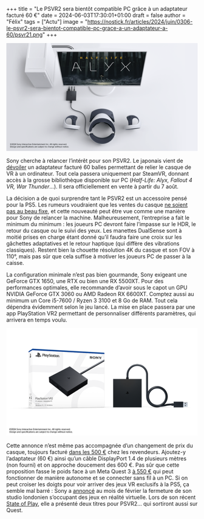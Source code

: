 +++
title = "Le PSVR2 sera bientôt compatible PC grâce à un adaptateur facturé 60 €"
date = 2024-06-03T17:30:01+01:00
draft = false
author = "Félix"
tags = ["Actu"]
image = "https://nostick.fr/articles/2024/juin/0306-le-psvr2-sera-bientot-compatible-pc-grace-a-un-adaptateur-a-60/psvr21.png"
+++ 

![Image promotionnelle du PSVR2 sur PC](psvr21.png "Notez que Sony met en avant Half Life : Alyx, exactement comme Valve avec son Index… en 2019.")

Sony cherche à relancer l’intérêt pour son PSVR2. Le japonais vient de [dévoiler](https://blog.fr.playstation.com/2024/06/03/a-partir-du-7-aout-les-joueurs-playstation-vr2-auront-acces-aux-jeux-sur-pc-grace-a-un-adaptateur/) un adaptateur facturé 60 balles permettant de relier le casque de VR à un ordinateur. Tout cela passera uniquement par SteamVR, donnant accès à la grosse bibliothèque disponible sur PC (*Half-Life: Alyx, Fallout 4 VR, War Thunder*…). Il sera officiellement en vente à partir du 7 août.

La décision a de quoi surprendre tant le PSVR2 est un accessoire pensé pour la PS5. Les rumeurs voudraient que les ventes du casque [ne soient pas au beau fixe](https://nostick.fr/articles/2024/mars/1903_psvr2/), et cette nouveauté peut être vue comme une manière pour Sony de relancer la machine. Malheureusement, l’entreprise a fait le minimum du minimum : les joueurs PC devront faire l’impasse sur le HDR, le retour du casque ou le suivi des yeux. Les manettes DualSense sont à moitié prises en charge étant donné qu’il faudra faire une croix sur les gâchettes adaptatives et le retour haptique (qui diffère des vibrations classiques). Restent bien la chouette résolution 4K du casque et son FOV à 110°, mais pas sûr que cela suffise à motiver les joueurs PC de passer à la caisse.

La configuration minimale n’est pas bien gourmande, Sony exigeant une GeForce GTX 1650, une RTX ou bien une RX 5500XT. Pour des performances optimales, elle recommande d’avoir sous le capot un GPU NVIDIA GeForce GTX 3060 ou AMD Radeon RX 6600XT. Comptez aussi au minimum un Core i5-7600 / Ryzen 3 3100 et 8 Go de RAM. Tout cela dépendra évidemment selon le jeu lancé. La mise en place passera par une app PlayStation VR2 permettant de personnaliser différents paramètres, qui arrivera en temps voulu.

![Image promotionnelle de l’adaptateur PSVR2 pour PC](PSVR23.png)

Cette annonce n’est même pas accompagnée d’un changement de prix du casque, toujours facturé [dans les 500 €](https://www.boulanger.com/c/casque-realite-virtuelle/caracteristiques_generales_____compatible_avec~ps5#tr=psvr2) chez les revendeurs. Ajoutez-y l’adaptateur (60 €) ainsi qu’un câble DisplayPort 1.4 de plusieurs mètres (non fourni) et on approche doucement des 600 €. Pas sûr que cette proposition fasse le poids face à un Meta Quest 3 [à 550 €](https://www.amazon.fr/Meta-Quest-128Gb-révolutionnaire-spectaculaires/dp/B0C7W12RN2/) qui peut fonctionner de manière autonome et se connecter sans fil à un PC. Si on peut croiser les doigts pour voir arriver des jeux VR exclusifs à la PS5, ça semble mal barré : Sony a [annoncé](https://sonyinteractive.com/en/news/blog/difficult-news-about-our-workforce/?sf271923331=1) au mois de février la fermeture de son studio londonien s’occupant des jeux en réalité virtuelle. Lors de son récent [State of Play](https://nostick.fr/articles/2024/mai/3105-sony-paquet-pc/), elle a présenté deux titres pour PSVR2… qui sortiront aussi sur Quest.